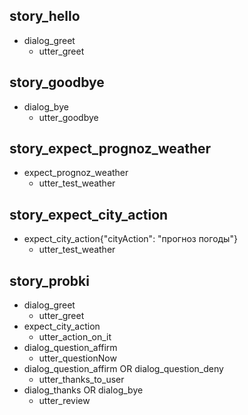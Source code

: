 ## story_hello
* dialog_greet
  - utter_greet

## story_goodbye
* dialog_bye
  - utter_goodbye
  
## story_expect_prognoz_weather
* expect_prognoz_weather
  - utter_test_weather

## story_expect_city_action
* expect_city_action{"cityAction": "прогноз погоды"}
  - utter_test_weather

## story_probki
* dialog_greet
  - utter_greet
* expect_city_action
  - utter_action_on_it
* dialog_question_affirm
  - utter_questionNow
* dialog_question_affirm OR dialog_question_deny
  - utter_thanks_to_user
* dialog_thanks OR dialog_bye
  - utter_review
